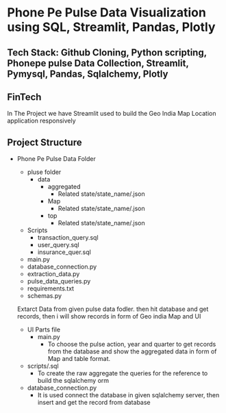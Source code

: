 # Phone Pe Pulse Data Visualization using SQL, Streamlit, Pandas, Plotly

## Tech Stack: Github Cloning, Python scripting, Phonepe pulse Data Collection, Streamlit, Pymysql, Pandas, Sqlalchemy, Plotly

## FinTech

In The Project we have Streamlit used to build the Geo India Map Location application responsively


## Project Structure
- Phone Pe Pulse Data Folder
  - pluse folder
      - data
        - aggregated
            - Related state/state_name/.json
        - Map
            - Related state/state_name/.json
        - top
            - Related state/state_name/.json
  - Scripts
      - transaction_query.sql
      - user_query.sql
      - insurance_quer.sql
  - main.py
  - database_connection.py
  - extraction_data.py
  - pulse_data_queries.py
  - requirements.txt
  - schemas.py
            
  Extarct Data from given pulse data fodler. then hit database and get records, then i will show records in form of Geo india Map and UI


  - UI Parts file
      - main.py
          - To choose the pulse action, year and quarter to get records from the database and show the aggregated data in form of Map and table format.
  - scripts/.sql
      - To create the raw aggregate the queries for the reference to build the sqlalchemy orm
  - database_connection.py
    - It is used connect the database in given sqlalchemy server, then insert and get the record from database
  
  
